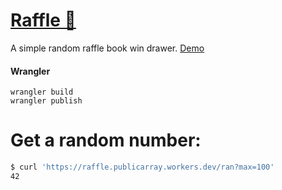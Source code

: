# [Raffle 🎲](https://raffle.publicarray.workers.dev/)

A simple random raffle book win drawer. [Demo](https://raffle.publicarray.workers.dev/)

#### Wrangler

```
wrangler build
wrangler publish
```

# Get a random number:

```sh
$ curl 'https://raffle.publicarray.workers.dev/ran?max=100'
42
```

